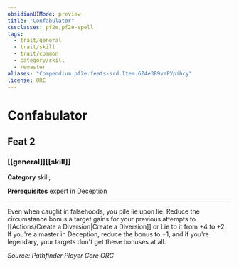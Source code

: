 ```yaml
---
obsidianUIMode: preview
title: "Confabulator"
cssclasses: pf2e,pf2e-spell
tags:
  - trait/general
  - trait/skill
  - trait/common
  - category/skill
  - remaster
aliases: "Compendium.pf2e.feats-srd.Item.6Z4e3B9vePYpibcy"
license: ORC
---
```

# Confabulator
## Feat 2
### [[general]][[skill]]

**Category** skill; 



**Prerequisites** expert in Deception
* * *
Even when caught in falsehoods, you pile lie upon lie. Reduce the circumstance bonus a target gains for your previous attempts to [[Actions/Create a Diversion|Create a Diversion]] or Lie to it from +4 to +2. If you're a master in Deception, reduce the bonus to +1, and if you're legendary, your targets don't get these bonuses at all.

*Source: Pathfinder Player Core*
*ORC*
